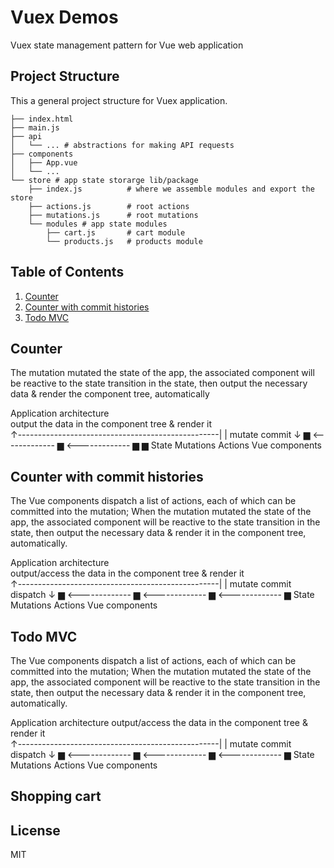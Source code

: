 # Vuex Demos
Vuex state management pattern for Vue web application

## Project Structure
This a general project structure for Vuex application.

```
├── index.html
├── main.js
├── api
│   └── ... # abstractions for making API requests
├── components
│   ├── App.vue
│   └── ...
└── store # app state storarge lib/package
    ├── index.js          # where we assemble modules and export the store
    ├── actions.js        # root actions
    ├── mutations.js      # root mutations
    └── modules # app state modules
        ├── cart.js       # cart module
        └── products.js   # products module
```

## Table of Contents
1. [Counter](https://github.com/21hook/vuex-demos#counter) 
2. [Counter with commit histories](https://github.com/21hook/vuex-counter#counter-with-commit-histories)
3. [Todo MVC](https://github.com/21hook/vuex-counter#todo-mvc)

## Counter
The mutation mutated the state of the app, the associated component will be reactive 
to the state transition in the state, then output the necessary data & render the 
component tree, automatically 

Application architecture    
   output the data in the component tree & render it   
 ↑--------------------------------------------------|
 |    mutate             commit                     ↓
 ▆ <------------- ▆ <------------- ▆                ▆ 
State          Mutations        Actions        Vue components

## Counter with commit histories
The Vue components dispatch a list of actions, each of which can be committed into 
the mutation; When the mutation mutated the state of the app, the associated component 
will be reactive to the state transition in the state, then output the necessary data & 
render it in the component tree, automatically.

Application architecture    
   output/access the data in the component tree & render it   
 ↑--------------------------------------------------|
 |    mutate             commit          dispatch   ↓
 ▆ <------------- ▆ <------------- ▆ <------------- ▆ 
State          Mutations        Actions           Vue components

## Todo MVC
The Vue components dispatch a list of actions, each of which can be committed into 
the mutation; When the mutation mutated the state of the app, the associated component 
will be reactive to the state transition in the state, then output the necessary data & 
render it in the component tree, automatically.


Application architecture
   output/access the data in the component tree & render it   
 ↑--------------------------------------------------|
 |    mutate             commit          dispatch   ↓
 ▆ <------------- ▆ <------------- ▆ <------------- ▆ 
State          Mutations        Actions           Vue components

## Shopping cart


## License
MIT
